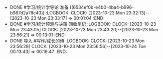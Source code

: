 - DONE #学习/统计学导论 准备 ((6534ef0b-e4b0-4ba4-b996-b987d2a78c43))
  :LOGBOOK:
  CLOCK: [2023-10-23 Mon 23:32:13]--[2023-10-23 Mon 23:33:17] =>  00:01:04
  :END:
- DONE #学习/统计预测与决策 回收笔记
  :LOGBOOK:
  CLOCK: [2023-10-23 Mon 23:43:05]
  CLOCK: [2023-10-23 Mon 23:43:20]--[2023-10-23 Mon 23:56:21] =>  00:13:01
  :END:
- DONE  导入 #写作/成长的诗
  :LOGBOOK:
  CLOCK: [2023-10-23 Mon 23:56:28]
  CLOCK: [2023-10-23 Mon 23:56:56]--[2023-10-24 Tue 00:13:43] =>  00:16:47
  :END: